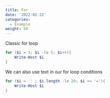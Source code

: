 ```yaml
---
title: For
date: '2022-02-22'
categories:
  - Example
weight: 50
---
```


Classic for loop

```powershell
for ($i = 1; $i -le 5; $i++){
    Write-Host $i
}
```

We can also use text in our for loop conditions

```powershell
for ($i = '' ; $i.length -le 20; $i += '='){
    Write-Host $i
}
```